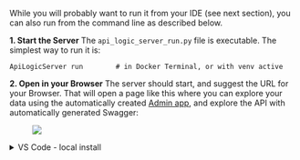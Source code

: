 While you will probably want to run it from your IDE (see next section), you can also run from the command line as described below.

__1. Start the Server__
The `api_logic_server_run.py` file is executable.  The simplest way to run it is:
```
ApiLogicServer run        # in Docker Terminal, or with venv active
```

__2. Open in your Browser__
The server should start, and suggest the URL for your Browser.  That will open a page like this where you can explore your data using the automatically created [Admin app](https://github.com/valhuber/ApiLogicServer/wiki/Working-with-the-Admin-App), and explore the API with automatically generated Swagger:

<figure><img src="https://github.com/valhuber/ApiLogicServer/wiki/images/ui-admin/admin-home.png?raw=true"></figure>
</details>

<details>
  <summary>VS Code - local install</summary>

&nbsp;&nbsp; 

__1. Create your project__

```
cd ApiLogicServer          # your install folder
source venv/bin/activate   # windows venv\Scripts\activate

ApiLogicServer create   # Return to accept default project name, db

```

__2. Open your project with VS Code__

You can open the IDE yourself, or from the command line:

```
cd ApiLogicServer

# start VS Code either as an application, or via the command line
#    .. macOS users may require: https://code.visualstudio.com/docs/setup/mac

code ApiLogicProject  # using command line to open VS Code on project
```


__3. Remote Container - Decline__
Decline the option above to use the remote-container.   You can prevent this by deleting the `.devcontainer` folder.


__4. Create Virtual Environment__
You then create your virtual environment, activate it, and install the  ApiLogicServer runtime.  

In VS Code: __Terminal > New Terminal Window__, and...

```
python3 -m venv ./venv            # windows: python -m venv venv
# VS Code will recognize your `venv` and ask whether to establish it as your virtual environment.  Say yes.  
source venv/bin/activate          # windows: venv\Scripts\activate
pip install -r requirements.txt   # the requirements.txt file was pre-created by ApiLogicServer
```

> The install sometimes fails due on machines with an older version of `pip`.  If you see a message suggesting you upgrade  `pip` , do so.

For more information, see [Work with Environments](https://code.visualstudio.com/docs/python/environments#_work-with-environments)

__5. Install Python Extension__

You may be prompted for this (recent versions of VSCode might auto-detect language support):

<figure><img src="https://github.com/valhuber/ApiLogicServer/wiki/images/docker/VSCode/4-install-python-extension.png"></figure>


__6. Run the server__
You are ready to run
1. Run/Debug: `ApiLogicServer`

> You may get a message: _"The Python path in your debug configuration is invalid."_  Open View > Command Pallet, type “Python Select Interpreter” and Select your `venv`.

<figure><img src="https://github.com/valhuber/ApiLogicServer/wiki/images/docker/VSCode/run-debug.png"></figure>